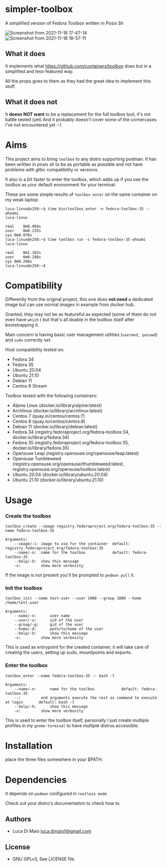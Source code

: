 # simpler-toolbox

A simplified version of Fedora Toolbox written in Posix Sh

![Screenshot from 2021-11-18 17-47-14](https://user-images.githubusercontent.com/598882/142459870-6447300f-3bdd-4518-ad2b-e13d29552ace.png)
![Screenshot from 2021-11-18 18-57-11](https://user-images.githubusercontent.com/598882/142470693-eabf33a4-6309-425a-bb2f-eb43770f1618.png)


## What it does

It implements what https://github.com/containers/toolbox does but in a simplified and less-featured way.

All the props goes to them as they had the great idea to implement this stuff.

## What it does not

It **doesn NOT want** to be a replacement for the full toolbox tool, it's not battle tested (yet)
And it probably doesn't cover some of the cornercases I've not encountered yet :-)

# Aims

This project aims to bring `toolbox` to any distro supporting podman.
It has been written in posix sh to be as portable as possible and not have problems
with glibc compatibility or versions.

It also is a bit faster to enter the toolbox, which adds up if you use the toolbox
as your default environment for your terminal:

These are some simple results of `toolbox enter` on the same container on my weak laptop:

```
luca-linux@x250:~$ time bin/toolbox_enter -n fedora-toolbox-35 -- whoami
luca-linux

real	0m0.494s
user	0m0.135s
sys	0m0.070s
luca-linux@x250:~$ time toolbox run -c fedora-toolbox-35 whoami
luca-linux

real	0m1.165s
user	0m0.298s
sys	0m0.200s
luca-linux@x250:~$
```

# Compatibility

Differently from the original project, this one does **not need** a dedicated image
but can use normal images in example from docker hub.

Granted, they may not be as featureful as expected (some of them do not even have `which` )
but that's all doable in the toolbox itself after bootstrapping it.

Main concern is having basic user management utilities (`usermod, passwd`) and `sudo` correctly
set.

Host compatibility tested on:

- Fedora 34
- Fedora 35
- Ubuntu 20.04
- Ubuntu 21.10
- Debian 11
- Centos 8 Stream

Toolbox tested with the following containers:

- Alpine Linux	(docker.io/library/alpine:latest)
- Archlinux		(docker.io/library/archlinux:latest)
- Centos 7		(quay.io/centos/centos:7)
- Centos 8		(quay.io/centos/centos:8)
- Debian 11		(docker.io/library/debian:latest)
- Fedora 34		(registry.fedoraproject.org/fedora-toolbox:34, docker.io/library/fedora:34)
- Fedora 35		(registry.fedoraproject.org/fedora-toolbox:35, docker.io/library/fedora:35)
- Opensuse Leap	(registry.opensuse.org/opensuse/leap:latest)
- Opensuse Tumbleweed	(registry.opensuse.org/opensuse/thumbleweed:latest, registry.opensuse.org/opensuse/toolbox:latest)
- Ubuntu 20.04	(docker.io/library/ubuntu:20.04)
- Ubuntu 21.10	(docker.io/library/ubuntu:21.10)

# Usage

### Create the toolbox

	toolbox_create --image registry.fedoraproject.org/fedora-toolbox:35 --name fedora-toolbox-35

	Arguments:
		--image/-i: image to use for the container	default: registry.fedoraproject.org/fedora-toolbox:35
		--name/-n:  name for the toolbox			default: fedora-toolbox-35
		--help/-h:	show this message
		-v:			show more verbosity

If the image is not present you'll be prompted to `podman pull` it.

### Init the toolbox


	toolbox_init --name test-user --user 1000 --group 1000 --home /home/test-user

	Arguments:
		--name/-n:		user name
		--user/-u:		uid of the user
		--group/-g:		gid of the user
		--home/-d:		path/to/home of the user
		--help/-h:		show this message
		-v:			show more verbosity

This is used as entrypoint for the created container, it will take care of creating the users,
setting up sudo, mountpoints and exports.

### Enter the toolbox

	toolbox_enter --name fedora-toolbox-35 -- bash -l

	Arguments:
		--name/-n:		name for the toolbox			default: fedora-toolbox-35
		--:			end arguments execute the rest as command to execute at login		default: bash -l
		--help/-h:		show this message
		-v:			show more verbosity

This is used to enter the toolbox itself, personally I just create multiple profiles in my `gnome-terminal` to have multiple distros accessible.

# Installation

place the three files somewhere in your $PATH.

# Dependencies

It depends on `podman` configured in `rootless mode`

Check out your distro's documentation to check how to.

## Authors

- Luca Di Maio      <luca.dimaio1@gmail.com>

## License

- GNU GPLv3, See LICENSE file.
